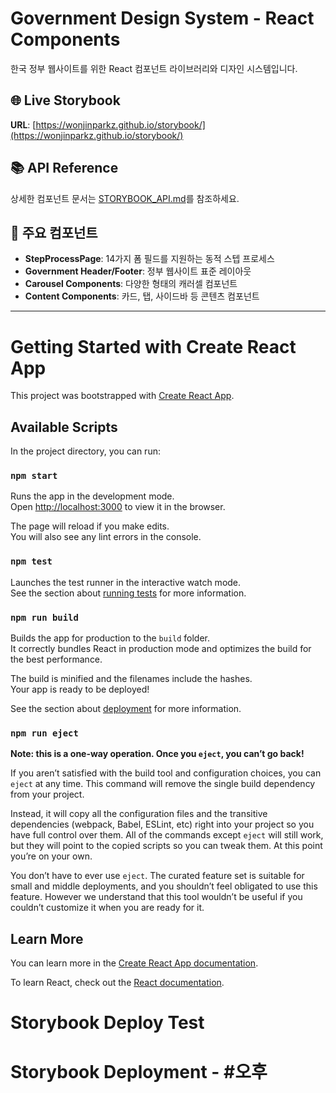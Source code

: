 # Government Design System - React Components

한국 정부 웹사이트를 위한 React 컴포넌트 라이브러리와 디자인 시스템입니다.

## 🌐 Live Storybook
**URL**: [https://wonjinparkz.github.io/storybook/](https://wonjinparkz.github.io/storybook/)

## 📚 API Reference
상세한 컴포넌트 문서는 [STORYBOOK_API.md](./STORYBOOK_API.md)를 참조하세요.

## 🎯 주요 컴포넌트
- **StepProcessPage**: 14가지 폼 필드를 지원하는 동적 스텝 프로세스
- **Government Header/Footer**: 정부 웹사이트 표준 레이아웃
- **Carousel Components**: 다양한 형태의 캐러셀 컴포넌트
- **Content Components**: 카드, 탭, 사이드바 등 콘텐츠 컴포넌트

---

# Getting Started with Create React App

This project was bootstrapped with [Create React App](https://github.com/facebook/create-react-app).

## Available Scripts

In the project directory, you can run:

### `npm start`

Runs the app in the development mode.\
Open [http://localhost:3000](http://localhost:3000) to view it in the browser.

The page will reload if you make edits.\
You will also see any lint errors in the console.

### `npm test`

Launches the test runner in the interactive watch mode.\
See the section about [running tests](https://facebook.github.io/create-react-app/docs/running-tests) for more information.

### `npm run build`

Builds the app for production to the `build` folder.\
It correctly bundles React in production mode and optimizes the build for the best performance.

The build is minified and the filenames include the hashes.\
Your app is ready to be deployed!

See the section about [deployment](https://facebook.github.io/create-react-app/docs/deployment) for more information.

### `npm run eject`

**Note: this is a one-way operation. Once you `eject`, you can’t go back!**

If you aren’t satisfied with the build tool and configuration choices, you can `eject` at any time. This command will remove the single build dependency from your project.

Instead, it will copy all the configuration files and the transitive dependencies (webpack, Babel, ESLint, etc) right into your project so you have full control over them. All of the commands except `eject` will still work, but they will point to the copied scripts so you can tweak them. At this point you’re on your own.

You don’t have to ever use `eject`. The curated feature set is suitable for small and middle deployments, and you shouldn’t feel obligated to use this feature. However we understand that this tool wouldn’t be useful if you couldn’t customize it when you are ready for it.

## Learn More

You can learn more in the [Create React App documentation](https://facebook.github.io/create-react-app/docs/getting-started).

To learn React, check out the [React documentation](https://reactjs.org/).
# Storybook Deploy Test
# Storybook Deployment - #오후
